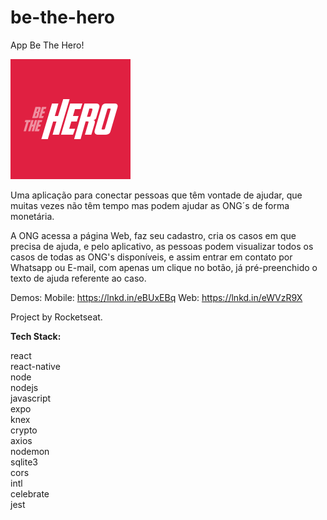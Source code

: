 # be-the-hero
App Be The Hero!

![BeTheHero](https://raw.githubusercontent.com/gabrielkesslau/be-the-hero/master/mobile/assets/icon.png)

Uma aplicação para conectar pessoas que têm vontade de ajudar, que muitas vezes não têm tempo mas podem ajudar as ONG´s de forma monetária.

A ONG acessa a página Web, faz seu cadastro, cria os casos em que precisa de ajuda, e pelo aplicativo, as pessoas podem visualizar todos os casos de todas as ONG's disponíveis, e assim entrar em contato por Whatsapp ou E-mail, com apenas um clique no botão, já pré-preenchido o texto de ajuda referente ao caso.

Demos:
Mobile: https://lnkd.in/eBUxEBq
Web: https://lnkd.in/eWVzR9X

Project by Rocketseat.

<b>Tech Stack:</b>

react  
react-native  
node    
nodejs  
javascript  
expo  
knex  
crypto  
axios  
nodemon  
sqlite3  
cors  
intl  
celebrate  
jest  
